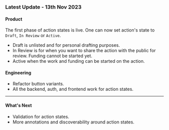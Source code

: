 ### Latest Update - 13th Nov 2023

#### Product

The first phase of action states is live. One can now set action's state
to `Draft`, `In Review` or `Active`.

- Draft is unlisted and for personal drafting purposes.
- In Review is for when you want to share the action with the public for review. Funding cannot be started yet.
- Active when the work and funding can be started on the action.

#### Engineering

- Refactor button variants.
- All the backend, auth, and frontend work for action states.

---

#### What's Next

- Validation for action states.
- More annotations and discoverability around action states.